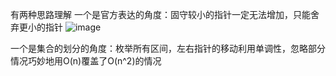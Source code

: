 有两种思路理解
一个是官方表达的角度：固守较小的指针一定无法增加，只能舍弃更小的指针
![image](https://user-images.githubusercontent.com/46443218/114516681-8a27dc80-9c35-11eb-934a-343b43a45f3d.png)

一个是集合的划分的角度：枚举所有区间，左右指针的移动利用单调性，忽略部分情况巧妙地用O(n)覆盖了O(n^2)的情况

